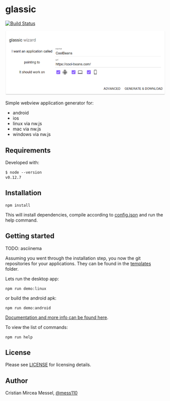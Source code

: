 glassic
==============

[![Build Status](https://travis-ci.org/mess110/glassic.svg?branch=master)](https://travis-ci.org/mess110/glassic)

[![glassic](wiki/snapshot.png)](https://mess110.github.com/glassic/)


Simple webview application generator for:

* android
* ios
* linux via nw.js
* mac via nw.js
* windows via nw.js

## Requirements

Developed with:

    $ node --version
    v0.12.7

## Installation

    npm install

This will install dependencies, compile according to [config.json](config.json)
and run the help command.

## Getting started

TODO: asciinema

Assuming you went through the installation step, you now the git repositories
for your applications. They can be found in the [templates](templates/) folder.

Lets run the desktop app:

    npm run demo:linux

or build the android apk:

    npm run demo:android

[Documentation and more info can be found here](wiki/Home.md).

To view the list of commands:

    npm run help

## License

Please see [LICENSE](https://github.com/mess110/glassic/blob/master/LICENSE) for licensing details.

## Author

Cristian Mircea Messel, [@mess110](https://twitter.com/mess110)
